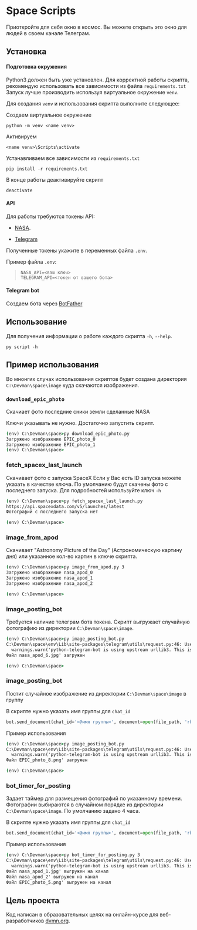 # Space Scripts #
Приоткройте для себя окно в космос.
Вы можете открыть это окно для людей в своем канале Телеграм.


## Установка ##

#### Подготовка окружения

Python3 должен быть уже установлен.
Для корректной работы скрипта, рекомендую использовать все зависимости из файла `requirements.txt`
Запуск лучше производить используя виртуальное окружение `venv`.

Для создания `venv` и использования скрипта выполните следующее:


Создаем виртуальное окружение
```
python -m venv <name venv>
```

Активируем
```
<name venv>\Scripts\activate
```

Устанавливаем все зависимости из `requirements.txt`
```
pip install -r requirements.txt
```
В конце работы деактивируйте скрипт
```
deactivate
```

#### API

Для работы требуются токены API:
- [NASA](https://api.nasa.gov/#:~:text=Browse%20APIs-,Generate%20API%20Key,-Required%20fields%20are).

- [Telegram](https://smmplanner.com/blog/otlozhennyj-posting-v-telegram/#02:~:text=%D0%B8%D0%BD%D1%81%D1%82%D1%80%D1%83%D0%BC%D0%B5%D0%BD%D1%82%D1%8B%2C%20%D0%BF%D1%80%D0%BE%D0%B4%D0%B0%D0%B6%D0%B8%C2%BB.-,%D0%A1%D0%BE%D0%B7%D0%B4%D0%B0%D0%B5%D0%BC%20%D0%B1%D0%BE%D1%82%D0%B0,-%D0%A1%D0%BB%D0%B5%D0%B4%D1%83%D1%8E%D1%89%D0%B8%D0%B9%20%D1%88%D0%B0%D0%B3%20%E2%80%94%20%D1%81%D0%BE%D0%B7%D0%B4%D0%B0%D0%BD%D0%B8%D0%B5)

Полученные токены укажите в переменных файла `.env`.

Пример файла `.env`:
>```
>NASA_API=<ваш ключ>
>TELEGRAM_API=<токен от вашего бота>
>```

#### Telegram bot

Создаем бота через [BotFather](https://way23.ru/%D1%80%D0%B5%D0%B3%D0%B8%D1%81%D1%82%D1%80%D0%B0%D1%86%D0%B8%D1%8F-%D0%B1%D0%BE%D1%82%D0%B0-%D0%B2-telegram.html)


## Использование ##

Для получения информации о работе каждого скрипта `-h`, `--help`.
```
py script -h
```



## Пример использования ##

Во мнонгих случах использования скриптов будет создана директория `C:\Devman\space\image` куда скачаются изображения.

### `download_epic_photo`

Скачиает фото последние сники земли сделанные NASA

Ключи указывать не нужно. Достаточно запустить скрипт.


```cmd
(env) C:\Devman\space>py download_epic_photo.py
Загружено изображение EPIC_photo_0
Загружено изображение EPIC_photo_1
(env) C:\Devman\space>
```

### fetch_spacex_last_launch

Скачивает фото с запуска SpaceX
Если у Вас есть ID запуска можете указать в качестве ключа. По умолчанию будут скачены фото с последнего запуска. Для подробностей используйте ключ `-h`


```cmd
(env) C:\Devman\space>py fetch_spacex_last_launch.py
https://api.spacexdata.com/v5/launches/latest
Фотографий с последнего запуска нет

(env) C:\Devman\space>
```

### image_from_apod

Скачивает "Astronomy Picture of the Day" (Астрономическую картину дня) или указанное кол-во картин в ключе скрипта.


```cmd
(env) C:\Devman\space>py image_from_apod.py 3
Загружено изображение nasa_apod_0
Загружено изображение nasa_apod_1
Загружено изображение nasa_apod_2

(env) C:\Devman\space>
```

### image_posting_bot

Требуется наличие телеграм бота токена. Скрипт выгружает случайную фотографию из директории `C:\Devman\space\image`.


```cmd
(env) C:\Devman\space>py image_posting_bot.py
C:\Devman\space\env\Lib\site-packages\telegram\utils\request.py:46: UserWarning: python-telegram-bot is using upstream urllib3. This is allowed but not supported by python-telegram-bot maintainers.
  warnings.warn('python-telegram-bot is using upstream urllib3. This is allowed but not '
Файл nasa_apod_6.jpg' загружен

(env) C:\Devman\space>
```


### image_posting_bot

Постит случайное изображение из директории `C:\Devman\space\image` в группу


В скрипте нужно указать имя группы для `chat_id`
```python
bot.send_document(chat_id='<@имя группы>', document=open(file_path, 'rb'))
```

Пример использования
```cmd
(env) C:\Devman\space>py image_posting_bot.py
C:\Devman\space\env\Lib\site-packages\telegram\utils\request.py:46: UserWarning: python-telegram-bot is using upstream urllib3. This is allowed but not supported by python-telegram-bot maintainers.
  warnings.warn('python-telegram-bot is using upstream urllib3. This is allowed but not '
Файл EPIC_photo_8.png' загружен

(env) C:\Devman\space>
```

### bot_timer_for_posting

Задает таймер для размещения фотографий по указанному времени. Фотографии выбираются в случайном порядке из директории `C:\Devman\space\image`. По умолчанию задано 4 часа.


В скрипте нужно указать имя группы для `chat_id`

```python
bot.send_document(chat_id='<@имя группы>', document=open(file_path, 'rb'))
```

Пример использования
```cmd
(env) C:\Devman\space>py bot_timer_for_posting.py 3
C:\Devman\space\env\Lib\site-packages\telegram\utils\request.py:46: UserWarning: python-telegram-bot is using upstream urllib3. This is allowed but not supported by python-telegram-bot maintainers.
  warnings.warn('python-telegram-bot is using upstream urllib3. This is allowed but not '
Файл nasa_apod_1.jpg' выгружен на канал
Файл nasa_apod_2' выгружен на канал
Файл EPIC_photo_5.png' выгружен на канал
```


## Цель проекта
Код написан в образовательных целях на онлайн-курсе для веб-разработчиков [dvmn.org](https://dvmn.org/).